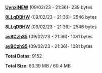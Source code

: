 [**UynxjNEW**](/data/UynxjNEW.txt) (09/02/23 - 21:36)- 239 bytes

[**8LLqDBHW**](/data/8LLqDBHW.txt) (09/02/23 - 21:36)- 2546 bytes

[**8LLqDBHW**](/data/8LLqDBHW.txt) (09/02/23 - 21:36)- 2546 bytes

[**ayBCzhS5**](/data/ayBCzhS5.txt) (09/02/23 - 21:36)- 1081 bytes

[**ayBCzhS5**](/data/ayBCzhS5.txt) (09/02/23 - 21:36)- 1081 bytes

**Total Datas**: 9152

**Total Size**: 60.39 MB / 60.4 MB